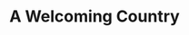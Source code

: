 ---
pid: llp437
title: A Welcoming Country
location_transcription: Near City Hall / In front of Green Card Place
coordinates: "[-75.16189957502, 39.95323735392]"
zipcode: '19147'
gen_neighborhood: South Philadelphia
neighborhood: Queen Village,Bella Vista,Pennsport,Italian Market
outside_phl: 
age: '11'
age_range: 6-13
instagram: 
image_file_name: llp_437.jpg
proposal_transcription: |-
  America

  Hearts to show that we love.

  Green card
  Name DOB

  Green card to symbolize immigration rights

  Stilts to show that we will hold them up
topic: Immigration,Inclusivity,Inequality,Uplifting,Love
topic_summary: 0, 0, 0, 0, 0
type: Sculpture Statue
keywords_other: stilts, green card, flag
credit: Josh Conen
image_labels: 
twitter: 
facebook: 
permalink: "/monuments/llp437/"
layout: item-page
---